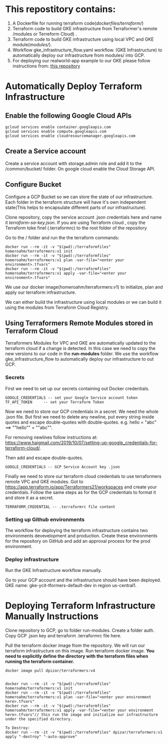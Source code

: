 # This repostitory contains: 
1. A Dockerfile for running terraform code(*dockerfiles/terraform/*)
2. Terraform code to build GKE infrastructure from Terraformer's remote /modules or Terreform Cloud) .
5. Terraform code to build GKE infrastructure using local VPC and GKE module(*modules/*).
6. Workflow gke_infrastructure_flow.yaml workflow. (GKE Infrastructure)  to automatically deploy our infrastructure from modules/ into GCP.
7. For deploying our realworld-app example to our GKE please follow instructions from: [this repository](https://github.com/homeroahm/react-redux)

# Automatically Deploy Terraform Infrastructure

## Enable the following Google Cloud APIs
```
gcloud services enable container.googleapis.com
gcloud services enable compute.googleapis.com 
gcloud services enable cloudresourcemanager.googleapis.com
```

## Create a Service account
Create a service account with storage.admin role and add it to the /common/bucket/ folder. On google cloud enable the Cloud Storage API.

## Configure Bucket
Configure a GCP Bucket so we can store the state of our infrastructure. Each folder in the terraform structure will have it's own independent state(This helps to encapsulate different parts of our infrastructure).

Clone repository, copy the service account .json credentials here and name it *terraform-sa-key.json*.
If you are using Terraform cloud , copy the Terraform toke finel  (.terraformrc)  to the root folder of the repository

Go to the / folder and run the the terraform commands:
```
docker run --rm -it -v "$(pwd):/terraformfiles" homeroahm/terraformers:v1 init
docker run --rm -it -v "$(pwd):/terraformfiles" homeroahm/terraformers:v1 plan -var-file="<enter your environment>.tfvars"
docker run --rm -it -v "$(pwd):/terraformfiles" homeroahm/terraformers:v1 apply -var-file="<enter your environment>.tfvars"
```
We use our docker image(homeroahm/terraformers:v1) to initialize, plan and apply our terraform infrastructure.

We can either build the infrastructure using local modules or we can build it using the modules from Terraform Cloud Registry.

## Using Terraformers Remote Modules stored in Terraform Cloud
Terraformers Modules for VPC and GKE are automatically updated to the terraform cloud if a change is detected. In this case we need to copy the new versions to our code in the **run-modules** folder.
We use the workflow gke_infrastructure_flow to automatically deploy our infrastructure to out GCP. 
### Secrets
First we need to set up our secrets containing out Docker credentials.
```
GOOGLE_CREDENTIALS -- set your Google Service account token
TF_API_TOKEN     -- set your Terraform Token
```

Now we need to store our GCP credentials in a secret. We need the whole .json file. But first we need to delete any newline, put every string inside quotes and escape double-quotes with double-quotes. e.g. hello = "abc"  ==> ""hello"" = ""abc"".

For removing newlines follow instructions at: https://www.haigmail.com/2019/10/07/setting-up-google_credentials-for-terraform-cloud/.

Then add and escape double-quotes.
```
GOOGLE_CREDENTIALS -- GCP Service Account key .json
```

Finally we need to store our terraform cloud credentials to use terraformers remote VPC and GKE modules. Got to https://app.terraform.io/app/Terraformers21/workspaces and create your credentials. Follow the same steps as for the GCP credentials to format it and store it as a secret.
```
TERRAFORM_CREDENTIAL -- .terraformrc file content
```

### Setting up Github environments
The workflow for deploying the terraform infrastructure contains two environments devevelopment and production. Create these environments for the repository on GitHub and add an approval process for the prod environment.

### Deploy infrastructure
Run the GKE Infrastructure workflow manually. 

Go to your GCP account and the infrastructure should have been deployed. GKE name: gke-ycit-tformers-default-dev in region us-central1.

# Deploying Terraform Infrastructure Manually Instructions
Clone repository to GCP, go to folder run-modules.
Create a folder auth. Copy GCP .json key and terraform .terraformrc file here.

Pull the terraform docker image from the repository. We will run our terraform infrastructure on this image.
Run terraform docker image. **You need to explicitly define the directory with the terraform files when running the terraform container.**
```
docker image pull dpizar/terraformers:v4


docker run --rm -it -v "$(pwd):/terraformfiles" homeroahm/terraformers:v1 init
docker run --rm -it -v "$(pwd):/terraformfiles" homeroahm/terraformers:v1 plan -var-file="<enter your environment here>.tfvars"
docker run --rm -it -v "$(pwd):/terraformfiles" homeroahm/terraformers:v1 apply -var-file="<enter your environment here>.tfvars"// this run the image and initialize our infrastructure under the specified directory.

To Destroy:
docker run --rm -it -v "$(pwd):/terraformfiles" dpizar/terraformers:v1 apply "-destroy" "-auto-approve"
```
